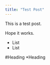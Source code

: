 ```yaml
---
title: "Test Post"
---
```



This is a test post.

Hope it works.

- List
- List

#Heading
*Heading
